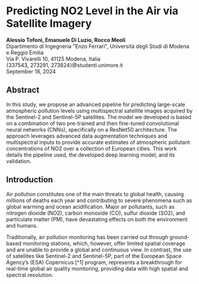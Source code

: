 # Predicting NO2 Level in the Air via Satellite Imagery

**Alessio Tofoni, Emanuele Di Luzio, Rocco Meoli**  
Dipartimento di Ingegneria "Enzo Ferrari", Università degli Studi di Modena e Reggio Emilia  
Via P. Vivarelli 10, 41125 Modena, Italia  
{337543, 273291, 273824}@studenti.unimore.it  
September 18, 2024

## Abstract

In this study, we propose an advanced pipeline for predicting large-scale atmospheric pollution levels using multispectral satellite images acquired by the Sentinel-2 and Sentinel-5P satellites. The model we developed is based on a combination of two pre-trained and then fine-tuned convolutional neural networks (CNNs), specifically on a ResNet50 architecture. The approach leverages advanced data augmentation techniques and multispectral inputs to provide accurate estimates of atmospheric pollutant concentrations of NO2 over a collection of European cities. This work details the pipeline used, the developed deep learning model, and its validation.

## Introduction

Air pollution constitutes one of the main threats to global health, causing millions of deaths each year and contributing to severe phenomena such as global warming and ocean acidification. Major air pollutants, such as nitrogen dioxide (NO2), carbon monoxide (CO), sulfur dioxide (SO2), and particulate matter (PM), have devastating effects on both the environment and humans.

Traditionally, air pollution monitoring has been carried out through ground-based monitoring stations, which, however, offer limited spatial coverage and are unable to provide a global and continuous view. In contrast, the use of satellites like Sentinel-2 and Sentinel-5P, part of the European Space Agency’s (ESA) Copernicus [^1] program, represents a breakthrough for real-time global air quality monitoring, providing data with high spatial and spectral resolution.

